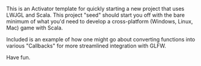 This is an Activator template for quickly starting a new project that uses
LWJGL and Scala. This project "seed" should start you off with the bare minimum
of what you'd need to develop a cross-platform (Windows, Linux, Mac) game with
Scala.

Included is an example of how one might go about converting functions into
various "Callbacks" for more streamlined integration with GLFW.

Have fun.
